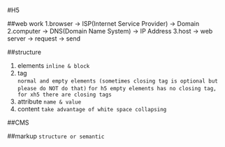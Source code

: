 #H5

##web work
    1.browser -> ISP(Internet Service Provider) -> Domain
    2.computer -> DNS(Domain Name System) -> IP Address
    3.host -> web server -> request -> send
    
##structure
1.  elements `inline & block`
2.  tag\
    `normal and empty elements (sometimes closing tag is optional but please do NOT do that)`
    `for h5 empty elements has no closing tag, for xh5 there are closing tags`
3.  attribute `name & value`
4.  content `take advantage of white space collapsing`

##CMS

##markup
`structure or semantic`


